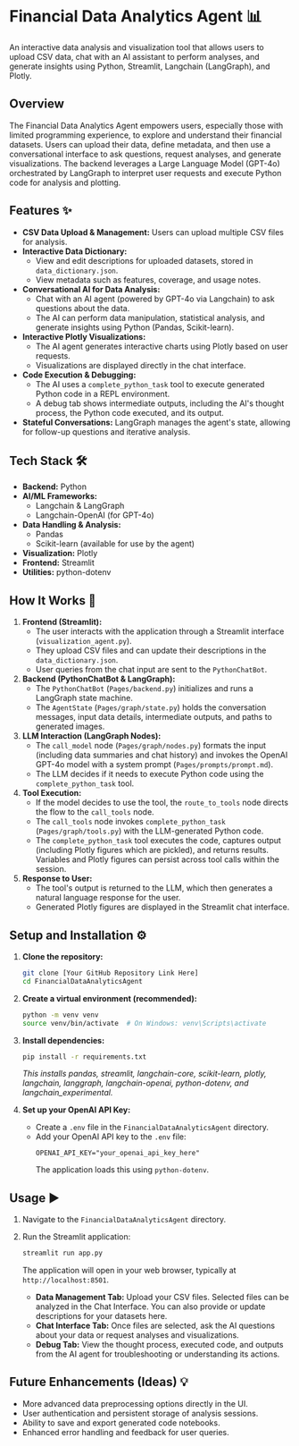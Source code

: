 # Financial Data Analytics Agent 📊

An interactive data analysis and visualization tool that allows users to upload CSV data, chat with an AI assistant to perform analyses, and generate insights using Python, Streamlit, Langchain (LangGraph), and Plotly.

## Overview

The Financial Data Analytics Agent empowers users, especially those with limited programming experience, to explore and understand their financial datasets. Users can upload their data, define metadata, and then use a conversational interface to ask questions, request analyses, and generate visualizations. The backend leverages a Large Language Model (GPT-4o) orchestrated by LangGraph to interpret user requests and execute Python code for analysis and plotting.

## Features ✨

* **CSV Data Upload & Management:** Users can upload multiple CSV files for analysis.
* **Interactive Data Dictionary:**
    * View and edit descriptions for uploaded datasets, stored in `data_dictionary.json`.
    * View metadata such as features, coverage, and usage notes.
* **Conversational AI for Data Analysis:**
    * Chat with an AI agent (powered by GPT-4o via Langchain) to ask questions about the data.
    * The AI can perform data manipulation, statistical analysis, and generate insights using Python (Pandas, Scikit-learn).
* **Interactive Plotly Visualizations:**
    * The AI agent generates interactive charts using Plotly based on user requests.
    * Visualizations are displayed directly in the chat interface.
* **Code Execution & Debugging:**
    * The AI uses a `complete_python_task` tool to execute generated Python code in a REPL environment.
    * A debug tab shows intermediate outputs, including the AI's thought process, the Python code executed, and its output.
* **Stateful Conversations:** LangGraph manages the agent's state, allowing for follow-up questions and iterative analysis.

## Tech Stack 🛠️

* **Backend:** Python
* **AI/ML Frameworks:**
    * Langchain & LangGraph
    * Langchain-OpenAI (for GPT-4o)
* **Data Handling & Analysis:**
    * Pandas
    * Scikit-learn (available for use by the agent)
* **Visualization:** Plotly
* **Frontend:** Streamlit
* **Utilities:** python-dotenv

## How It Works 🧠

1.  **Frontend (Streamlit):**
    * The user interacts with the application through a Streamlit interface (`visualization_agent.py`).
    * They upload CSV files and can update their descriptions in the `data_dictionary.json`.
    * User queries from the chat input are sent to the `PythonChatBot`.
2.  **Backend (PythonChatBot & LangGraph):**
    * The `PythonChatBot` (`Pages/backend.py`) initializes and runs a LangGraph state machine.
    * The `AgentState` (`Pages/graph/state.py`) holds the conversation messages, input data details, intermediate outputs, and paths to generated images.
3.  **LLM Interaction (LangGraph Nodes):**
    * The `call_model` node (`Pages/graph/nodes.py`) formats the input (including data summaries and chat history) and invokes the OpenAI GPT-4o model with a system prompt (`Pages/prompts/prompt.md`).
    * The LLM decides if it needs to execute Python code using the `complete_python_task` tool.
4.  **Tool Execution:**
    * If the model decides to use the tool, the `route_to_tools` node directs the flow to the `call_tools` node.
    * The `call_tools` node invokes `complete_python_task` (`Pages/graph/tools.py`) with the LLM-generated Python code.
    * The `complete_python_task` tool executes the code, captures output (including Plotly figures which are pickled), and returns results. Variables and Plotly figures can persist across tool calls within the session.
5.  **Response to User:**
    * The tool's output is returned to the LLM, which then generates a natural language response for the user.
    * Generated Plotly figures are displayed in the Streamlit chat interface.

## Setup and Installation ⚙️

1.  **Clone the repository:**
    ```bash
    git clone [Your GitHub Repository Link Here]
    cd FinancialDataAnalyticsAgent
    ```

2.  **Create a virtual environment (recommended):**
    ```bash
    python -m venv venv
    source venv/bin/activate  # On Windows: venv\Scripts\activate
    ```

3.  **Install dependencies:**
    ```bash
    pip install -r requirements.txt
    ```
    *This installs pandas, streamlit, langchain-core, scikit-learn, plotly, langchain, langgraph, langchain-openai, python-dotenv, and langchain_experimental.*

4.  **Set up your OpenAI API Key:**
    * Create a `.env` file in the `FinancialDataAnalyticsAgent` directory.
    * Add your OpenAI API key to the `.env` file:
        ```env
        OPENAI_API_KEY="your_openai_api_key_here"
        ```
        The application loads this using `python-dotenv`.

## Usage ▶️

1.  Navigate to the `FinancialDataAnalyticsAgent` directory.
2.  Run the Streamlit application:
    ```bash
    streamlit run app.py
    ```
    The application will open in your web browser, typically at `http://localhost:8501`.

    * **Data Management Tab:** Upload your CSV files. Selected files can be analyzed in the Chat Interface. You can also provide or update descriptions for your datasets here.
    * **Chat Interface Tab:** Once files are selected, ask the AI questions about your data or request analyses and visualizations.
    * **Debug Tab:** View the thought process, executed code, and outputs from the AI agent for troubleshooting or understanding its actions.

## Future Enhancements (Ideas) 💡
* More advanced data preprocessing options directly in the UI.
* User authentication and persistent storage of analysis sessions.
* Ability to save and export generated code notebooks.
* Enhanced error handling and feedback for user queries.
